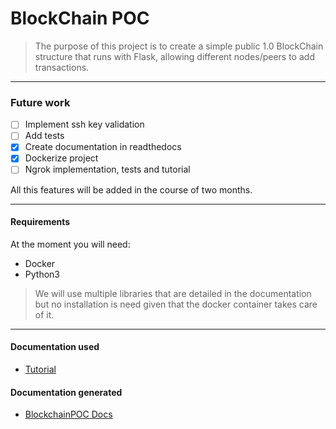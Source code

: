 # BlockChain POC
> The purpose of this project is to create a simple public 1.0 BlockChain structure that
> runs with Flask, allowing different nodes/peers to add transactions.

***
### Future work

- [ ] Implement ssh key validation
- [ ] Add tests
- [x] Create documentation in readthedocs
- [x] Dockerize project
- [ ] Ngrok implementation, tests and tutorial

All this features will be added in the course of two months. 

***
#### Requirements
At the moment you will need:

- Docker
- Python3

> We will use multiple libraries that are detailed in the documentation but no installation is need given that
> the docker container takes care of it.

***
#### Documentation used
- [Tutorial](https://freestartupkits.com/articles/technology/cryptocurrency-news-and-tips/how-to-build-a-blockchain-application-python/)

#### Documentation generated
- [BlockchainPOC Docs](https://blockchain-poc.readthedocs.io/en/latest/index.html)

